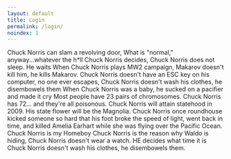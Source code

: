 ```yaml
---
layout: default
title: Login
permalink: /login/
noindex: 1
---
```


<div id="infos-perso">
  <div class="infobox">
      <p>
Chuck Norris can slam a revolving door, What is "normal," anyway...whatever the h*ll Chuck Norris decides, Chuck Norris does not sleep. He waits When Chuck Norris plays MW2 campaign, Makarov doesn't kill him, he kills Makarov. Chuck Norris doesn't have an ESC key on his computer, no one ever escapes, Chuck Norris doesn't wash his clothes, he disembowels them When Chuck Norris was a baby, he sucked on a pacifier and made it cry Most people have 23 pairs of chromosomes. Chuck Norris has 72... and they're all poisonous. Chuck Norris will attain statehood in 2009. His state flower will be the Magnolia. Chuck Norris once roundhouse kicked someone so hard that his foot broke the speed of light, went back in time, and killed Amelia Earhart while she was flying over the Pacific Ocean. Chuck Norris is my Homeboy Chuck Norris is the reason why Waldo is hiding, Chuck Norris doesn't wear a watch. HE decides what time it is Chuck Norris doesn't wash his clothes, he disembowels them. 
      </p>
  </div>
</div>



